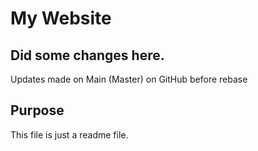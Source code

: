 # My Website

## Did some changes here.

Updates made on Main (Master) on GitHub before rebase

## Purpose

This file is just a readme file.
